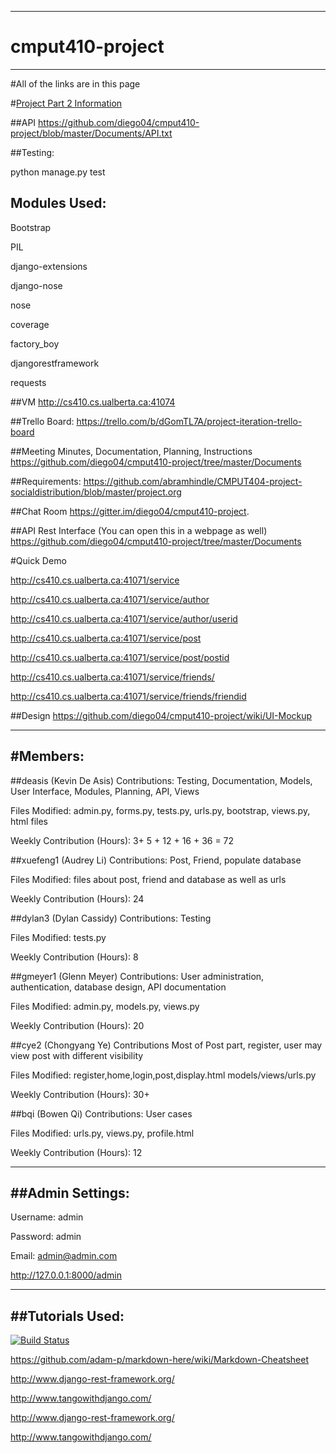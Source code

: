 ------
# cmput410-project
------
#All of the links are in this page

#[Project Part 2 Information](https://github.com/diego04/cmput410-project/wiki/Project-Part-2)

##API
https://github.com/diego04/cmput410-project/blob/master/Documents/API.txt

##Testing:

python manage.py test




## Modules Used:

Bootstrap

PIL

django-extensions

django-nose

nose

coverage

factory_boy

djangorestframework

requests

##VM
http://cs410.cs.ualberta.ca:41074

##Trello Board:
https://trello.com/b/dGomTL7A/project-iteration-trello-board

##Meeting Minutes, Documentation, Planning, Instructions
https://github.com/diego04/cmput410-project/tree/master/Documents

##Requirements:
https://github.com/abramhindle/CMPUT404-project-socialdistribution/blob/master/project.org

##Chat Room
https://gitter.im/diego04/cmput410-project.

##API Rest Interface (You can open this in a webpage as well)
https://github.com/diego04/cmput410-project/tree/master/Documents

#Quick Demo

http://cs410.cs.ualberta.ca:41071/service

http://cs410.cs.ualberta.ca:41071/service/author

http://cs410.cs.ualberta.ca:41071/service/author/userid

http://cs410.cs.ualberta.ca:41071/service/post

http://cs410.cs.ualberta.ca:41071/service/post/postid

http://cs410.cs.ualberta.ca:41071/service/friends/

http://cs410.cs.ualberta.ca:41071/service/friends/friendid


##Design
https://github.com/diego04/cmput410-project/wiki/UI-Mockup

------
#Members:
------

##deasis		(Kevin De Asis)
Contributions: Testing, Documentation, Models, User Interface, Modules, Planning, API, Views

Files Modified: admin.py, forms.py, tests.py, urls.py, bootstrap, views.py, html files

Weekly Contribution (Hours): 3+ 5 + 12 + 16 + 36 = 72

##xuefeng1	(Audrey Li)
Contributions: Post, Friend, populate database

Files Modified: files about post, friend and database as well as urls

Weekly Contribution (Hours): 24

##dylan3		(Dylan Cassidy)
Contributions: Testing

Files Modified: tests.py

Weekly Contribution (Hours): 8


##gmeyer1 	(Glenn Meyer)
Contributions: User administration, authentication, database design, API documentation

Files Modified: admin.py, models.py, views.py

Weekly Contribution (Hours): 20


##cye2 		(Chongyang Ye)
Contributions Most of Post part, register, user may view post with different visibility

Files Modified: register,home,login,post,display.html models/views/urls.py

Weekly Contribution (Hours): 30+


##bqi			(Bowen Qi)
Contributions: User cases

Files Modified: urls.py, views.py, profile.html

Weekly Contribution (Hours): 12

------
##Admin Settings:
------

Username: admin


Password: admin


Email: admin@admin.com


http://127.0.0.1:8000/admin

------
##Tutorials Used:
------
[![Build Status](https://api.travis-ci.org/diego04/cmput410-project.svg)](https://travis-ci.org/diego04/cmput410-project/)

https://github.com/adam-p/markdown-here/wiki/Markdown-Cheatsheet

http://www.django-rest-framework.org/

http://www.tangowithdjango.com/

http://www.django-rest-framework.org/

http://www.tangowithdjango.com/
